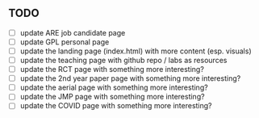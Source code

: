 ## TODO

- [ ] update ARE job candidate page
- [ ] update GPL personal page
- [ ] update the landing page (index.html) with more content (esp. visuals)
- [ ] update the teaching page with github repo / labs as resources
- [ ] update the RCT page with something more interesting?
- [ ] update the 2nd year paper page with something more interesting?
- [ ] update the aerial page with something more interesting?
- [ ] update the JMP page with something more interesting?
- [ ] update the COVID page with something more interesting?

